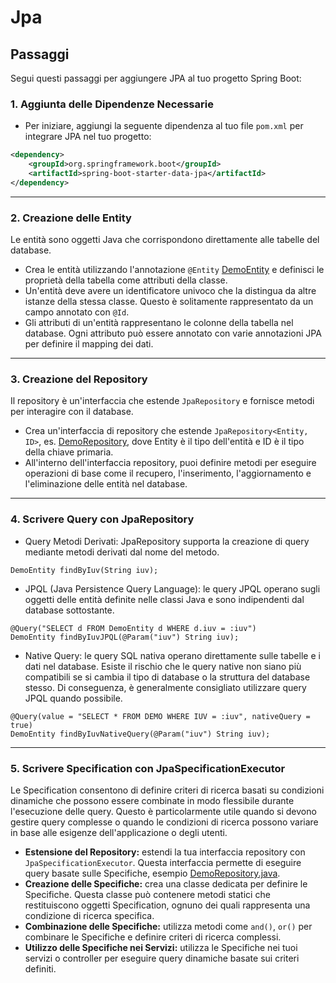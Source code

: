 # Jpa

## Passaggi

Segui questi passaggi per aggiungere JPA al tuo progetto Spring Boot:

### 1. Aggiunta delle Dipendenze Necessarie

- Per iniziare, aggiungi la seguente dipendenza al tuo file `pom.xml` per integrare JPA nel tuo progetto:

```xml
<dependency>
    <groupId>org.springframework.boot</groupId>
    <artifactId>spring-boot-starter-data-jpa</artifactId>
</dependency>
```
***
### 2. Creazione delle Entity
Le entità sono oggetti Java che corrispondono direttamente alle tabelle del database.

- Crea le entità utilizzando l'annotazione `@Entity` [DemoEntity](..%2Fsrc%2Fmain%2Fjava%2Fit%2Fkrisopea%2Fspringcors%2Frepository%2Fmodel%2FDemoEntity.java) e definisci le proprietà della tabella come attributi della classe.
- Un'entità deve avere un identificatore univoco che la distingua da altre istanze della stessa classe. Questo è solitamente rappresentato da un campo annotato con `@Id`.
-  Gli attributi di un'entità rappresentano le colonne della tabella nel database. Ogni attributo può essere annotato con varie annotazioni JPA per definire il mapping dei dati.
***
### 3. Creazione del Repository
Il repository è un'interfaccia che estende `JpaRepository` e fornisce metodi per interagire con il database.

- Crea un'interfaccia di repository che estende `JpaRepository<Entity, ID>`, es. [DemoRepository](..%2Fsrc%2Fmain%2Fjava%2Fit%2Fkrisopea%2Fspringcors%2Frepository%2FDemoRepository.java), dove Entity è il tipo dell'entità e ID è il tipo della chiave primaria.
- All'interno dell'interfaccia repository, puoi definire metodi per eseguire operazioni di base come il recupero, l'inserimento, l'aggiornamento e l'eliminazione delle entità nel database.
***
### 4. Scrivere Query con JpaRepository

- Query Metodi Derivati: JpaRepository supporta la creazione di query mediante metodi derivati dal nome del metodo.

```
DemoEntity findByIuv(String iuv);
```

- JPQL (Java Persistence Query Language): le query JPQL operano sugli oggetti delle entità definite nelle classi Java e sono indipendenti dal database sottostante.

```
@Query("SELECT d FROM DemoEntity d WHERE d.iuv = :iuv")
DemoEntity findByIuvJPQL(@Param("iuv") String iuv);
```

- Native Query: le query SQL nativa operano direttamente sulle tabelle e i dati nel database. Esiste il rischio che le query native non siano più compatibili se si cambia il tipo di database o la struttura del database stesso. Di conseguenza, è generalmente consigliato utilizzare query JPQL quando possibile.

```
@Query(value = "SELECT * FROM DEMO WHERE IUV = :iuv", nativeQuery = true)
DemoEntity findByIuvNativeQuery(@Param("iuv") String iuv);
```
***
### 5. Scrivere Specification con JpaSpecificationExecutor
Le Specification consentono di definire criteri di ricerca basati su condizioni dinamiche che possono essere combinate in modo flessibile durante l'esecuzione delle query.
Questo è particolarmente utile quando si devono gestire query complesse o quando le condizioni di ricerca possono variare in base alle esigenze dell'applicazione o degli utenti.

- **Estensione del Repository:** estendi la tua interfaccia repository con `JpaSpecificationExecutor`. Questa interfaccia permette di eseguire query basate sulle Specifiche, esempio [DemoRepository.java](..%2Fsrc%2Fmain%2Fjava%2Fit%2Fkrisopea%2Fspringcors%2Frepository%2FDemoRepository.java).
- **Creazione delle Specifiche:** crea una classe dedicata per definire le Specifiche. Questa classe può contenere metodi statici che restituiscono oggetti Specification<T>, ognuno dei quali rappresenta una condizione di ricerca specifica.
- **Combinazione delle Specifiche:** utilizza metodi come `and()`, `or()` per combinare le Specifiche e definire criteri di ricerca complessi.
- **Utilizzo delle Specifiche nei Servizi:** utilizza le Specifiche nei tuoi servizi o controller per eseguire query dinamiche basate sui criteri definiti.

